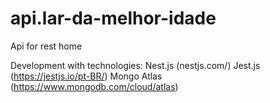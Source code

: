 # api.lar-da-melhor-idade
 Api for rest home


Development with technologies:
Nest.js (nestjs.com/)
Jest.js (https://jestjs.io/pt-BR/)
Mongo Atlas (https://www.mongodb.com/cloud/atlas)
